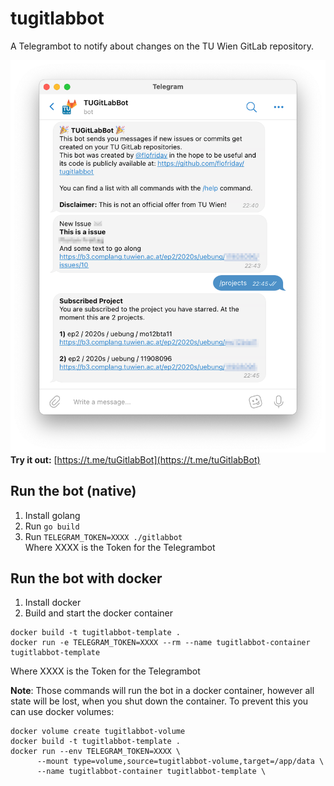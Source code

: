 # tugitlabbot
A Telegrambot to notify about changes on the TU Wien GitLab repository.

![Screenshot](screenshot.png)
**Try it out:** [https://t.me/tuGitlabBot](https://t.me/tuGitlabBot)

## Run the bot (native)
1) Install golang
2) Run `go build`
3) Run `TELEGRAM_TOKEN=XXXX ./gitlabbot`<br>
Where XXXX is the Token for the Telegrambot

## Run the bot with docker
1) Install docker
2) Build and start the docker container
```
docker build -t tugitlabbot-template .
docker run -e TELEGRAM_TOKEN=XXXX --rm --name tugitlabbot-container tugitlabbot-template
```
Where XXXX is the Token for the Telegrambot

**Note**: Those commands will run the bot in a docker container, however all state will be lost, when you shut down the container. To prevent this you can use docker volumes:
```
docker volume create tugitlabbot-volume
docker build -t tugitlabbot-template .
docker run --env TELEGRAM_TOKEN=XXXX \
      --mount type=volume,source=tugitlabbot-volume,target=/app/data \
      --name tugitlabbot-container tugitlabbot-template \
```